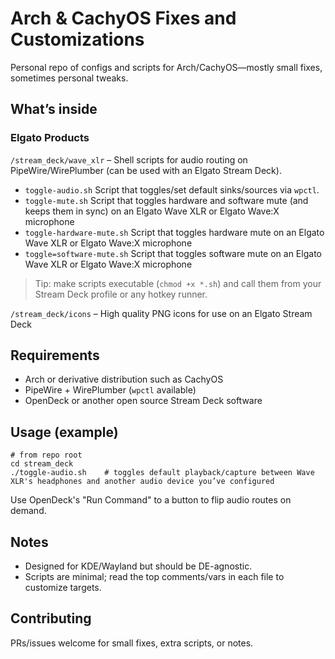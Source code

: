 # Arch & CachyOS Fixes and Customizations

Personal repo of configs and scripts for Arch/CachyOS—mostly small fixes, sometimes personal tweaks.

## What’s inside

### Elgato Products
`/stream_deck/wave_xlr` – Shell scripts for audio routing on PipeWire/WirePlumber (can be used with an Elgato Stream Deck).  

- `toggle-audio.sh` Script that toggles/set default sinks/sources via `wpctl`.
- `toggle-mute.sh` Script that toggles hardware and software mute (and keeps them in sync) on an Elgato Wave XLR or Elgato Wave:X microphone
- `toggle-hardware-mute.sh` Script that toggles hardware mute on an Elgato Wave XLR or Elgato Wave:X microphone
- `toggle=software-mute.sh` Script that toggles software mute on an Elgato Wave XLR or Elgato Wave:X microphone

> Tip: make scripts executable (`chmod +x *.sh`) and call them from your Stream Deck profile or any hotkey runner.

`/stream_deck/icons` – High quality PNG icons for use on an Elgato Stream Deck

## Requirements
- Arch or derivative distribution such as CachyOS
- PipeWire + WirePlumber (`wpctl` available)
- OpenDeck or another open source Stream Deck software

## Usage (example)
    # from repo root
    cd stream_deck
    ./toggle-audio.sh    # toggles default playback/capture between Wave XLR's headphones and another audio device you’ve configured

Use OpenDeck's "Run Command" to a button to flip audio routes on demand.

## Notes
- Designed for KDE/Wayland but should be DE-agnostic.
- Scripts are minimal; read the top comments/vars in each file to customize targets.

## Contributing
PRs/issues welcome for small fixes, extra scripts, or notes.
